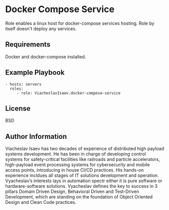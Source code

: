 Docker Compose Service
=========

Role enables a linux host for docker-compose services hosting.
Role by itself doesn't deploy any services.

Requirements
------------

Docker and docker-compose installed.

Example Playbook
----------------

    - hosts: servers
      roles:
         - role: ViacheslavIsaev.docker-compose-service

License
-------

BSD

Author Information
------------------

Viacheslav Isaev has two decades of experience of distributed high payload systems development. He has been in charge of developing control systems for safety-critical facilities like railroads and particle accelerators, high-payload event processing systems for cybersecurity and mobile access points, introducing in house CI/CD practices. His hands-on experience incldues all stages of IT solutions development and operation. Vyacheslav’s interests lays in automation spectr either it is pure software or hardware-software solutions. Vyacheslav defines the key to success in 3 pillars  Domain Driven Design, Behavioral Driven and Test-Driven Development, which are standing on the foundation of  Object Oriented Design and Clean Code practices.
